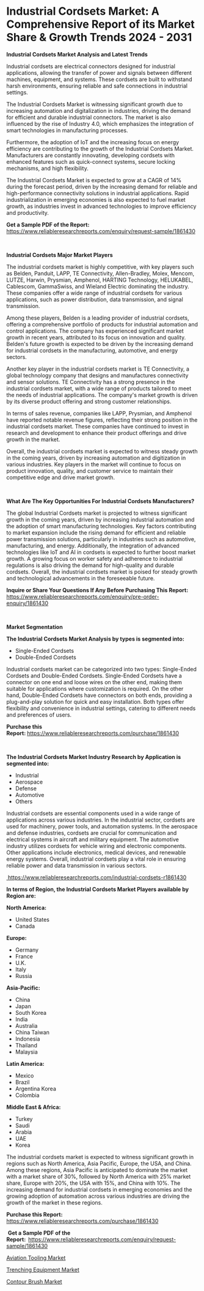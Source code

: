 <p><h1>Industrial Cordsets Market: A Comprehensive Report of its Market Share & Growth Trends 2024 - 2031</h1></p><p><strong>Industrial Cordsets Market Analysis and Latest Trends</strong></p>
<p><p>Industrial cordsets are electrical connectors designed for industrial applications, allowing the transfer of power and signals between different machines, equipment, and systems. These cordsets are built to withstand harsh environments, ensuring reliable and safe connections in industrial settings.</p><p>The Industrial Cordsets Market is witnessing significant growth due to increasing automation and digitalization in industries, driving the demand for efficient and durable industrial connectors. The market is also influenced by the rise of Industry 4.0, which emphasizes the integration of smart technologies in manufacturing processes.</p><p>Furthermore, the adoption of IoT and the increasing focus on energy efficiency are contributing to the growth of the Industrial Cordsets Market. Manufacturers are constantly innovating, developing cordsets with enhanced features such as quick-connect systems, secure locking mechanisms, and high flexibility.</p><p>The Industrial Cordsets Market is expected to grow at a CAGR of 14% during the forecast period, driven by the increasing demand for reliable and high-performance connectivity solutions in industrial applications. Rapid industrialization in emerging economies is also expected to fuel market growth, as industries invest in advanced technologies to improve efficiency and productivity.</p></p>
<p><strong>Get a Sample PDF of the Report:&nbsp;</strong> <a href="https://www.reliableresearchreports.com/enquiry/request-sample/1861430">https://www.reliableresearchreports.com/enquiry/request-sample/1861430</a></p>
<p>&nbsp;</p>
<p><strong>Industrial Cordsets Major Market Players</strong></p>
<p><p>The industrial cordsets market is highly competitive, with key players such as Belden, Panduit, LAPP, TE Connectivity, Allen-Bradley, Molex, Mencom, LUTZE, Harwin, Prysmian, Amphenol, HARTING Technology, HELUKABEL, Cablescom, GammaSwiss, and Wieland Electric dominating the industry. These companies offer a wide range of industrial cordsets for various applications, such as power distribution, data transmission, and signal transmission.</p><p>Among these players, Belden is a leading provider of industrial cordsets, offering a comprehensive portfolio of products for industrial automation and control applications. The company has experienced significant market growth in recent years, attributed to its focus on innovation and quality. Belden's future growth is expected to be driven by the increasing demand for industrial cordsets in the manufacturing, automotive, and energy sectors.</p><p>Another key player in the industrial cordsets market is TE Connectivity, a global technology company that designs and manufactures connectivity and sensor solutions. TE Connectivity has a strong presence in the industrial cordsets market, with a wide range of products tailored to meet the needs of industrial applications. The company's market growth is driven by its diverse product offering and strong customer relationships.</p><p>In terms of sales revenue, companies like LAPP, Prysmian, and Amphenol have reported notable revenue figures, reflecting their strong position in the industrial cordsets market. These companies have continued to invest in research and development to enhance their product offerings and drive growth in the market.</p><p>Overall, the industrial cordsets market is expected to witness steady growth in the coming years, driven by increasing automation and digitization in various industries. Key players in the market will continue to focus on product innovation, quality, and customer service to maintain their competitive edge and drive market growth.</p></p>
<p>&nbsp;</p>
<p><strong>What Are The Key Opportunities For Industrial Cordsets Manufacturers?</strong></p>
<p><p>The global Industrial Cordsets market is projected to witness significant growth in the coming years, driven by increasing industrial automation and the adoption of smart manufacturing technologies. Key factors contributing to market expansion include the rising demand for efficient and reliable power transmission solutions, particularly in industries such as automotive, manufacturing, and energy. Additionally, the integration of advanced technologies like IoT and AI in cordsets is expected to further boost market growth. A growing focus on worker safety and adherence to industrial regulations is also driving the demand for high-quality and durable cordsets. Overall, the industrial cordsets market is poised for steady growth and technological advancements in the foreseeable future.</p></p>
<p><strong>Inquire or Share Your Questions If Any Before Purchasing This Report:</strong> <a href="https://www.reliableresearchreports.com/enquiry/pre-order-enquiry/1861430">https://www.reliableresearchreports.com/enquiry/pre-order-enquiry/1861430</a></p>
<p>&nbsp;</p>
<p><strong>Market Segmentation</strong></p>
<p><strong>The Industrial Cordsets Market Analysis by types is segmented into:</strong></p>
<p><ul><li>Single-Ended Cordsets</li><li>Double-Ended Cordsets</li></ul></p>
<p><p>Industrial cordsets market can be categorized into two types: Single-Ended Cordsets and Double-Ended Cordsets. Single-Ended Cordsets have a connector on one end and loose wires on the other end, making them suitable for applications where customization is required. On the other hand, Double-Ended Cordsets have connectors on both ends, providing a plug-and-play solution for quick and easy installation. Both types offer flexibility and convenience in industrial settings, catering to different needs and preferences of users.</p></p>
<p><strong>Purchase this Report:&nbsp;</strong><a href="https://www.reliableresearchreports.com/purchase/1861430">https://www.reliableresearchreports.com/purchase/1861430</a></p>
<p>&nbsp;</p>
<p><strong>The Industrial Cordsets Market Industry Research by Application is segmented into:</strong></p>
<p><ul><li>Industrial</li><li>Aerospace</li><li>Defense</li><li>Automotive</li><li>Others</li></ul></p>
<p><p>Industrial cordsets are essential components used in a wide range of applications across various industries. In the industrial sector, cordsets are used for machinery, power tools, and automation systems. In the aerospace and defense industries, cordsets are crucial for communication and electrical systems in aircraft and military equipment. The automotive industry utilizes cordsets for vehicle wiring and electronic components. Other applications include electronics, medical devices, and renewable energy systems. Overall, industrial cordsets play a vital role in ensuring reliable power and data transmission in various sectors.</p></p>
<p><a href="https://www.reliableresearchreports.com/industrial-cordsets-r1861430">&nbsp;https://www.reliableresearchreports.com/industrial-cordsets-r1861430</a></p>
<p><strong>In terms of Region, the Industrial Cordsets Market Players available by Region are:</strong></p>
<p>
    <p> <strong> North America: </strong>
        <ul>
            <li>United States</li>
            <li>Canada</li>
        </ul>
        </p> 
    <p> <strong> Europe: </strong>
        <ul>
            <li>Germany</li>
            <li>France</li>
            <li>U.K.</li>
            <li>Italy</li>
            <li>Russia</li>
        </ul>
        </p> 
    <p> <strong> Asia-Pacific: </strong>
        <ul>
            <li>China</li>
            <li>Japan</li>
            <li>South Korea</li>
            <li>India</li>
            <li>Australia</li>
            <li>China Taiwan</li>
            <li>Indonesia</li>
            <li>Thailand</li>
            <li>Malaysia</li>
        </ul>
        </p> 
    <p> <strong> Latin America: </strong>
        <ul>
            <li>Mexico</li>
            <li>Brazil</li>
            <li>Argentina Korea</li>
            <li>Colombia</li>
        </ul>
        </p> 
    <p> <strong> Middle East & Africa: </strong>
        <ul>
            <li>Turkey</li>
            <li>Saudi</li>
            <li>Arabia</li>
            <li>UAE</li>
            <li>Korea</li>
        </ul>
    </p>
    </p>
<p><p>The industrial cordsets market is expected to witness significant growth in regions such as North America, Asia Pacific, Europe, the USA, and China. Among these regions, Asia Pacific is anticipated to dominate the market with a market share of 30%, followed by North America with 25% market share, Europe with 20%, the USA with 15%, and China with 10%. The increasing demand for industrial cordsets in emerging economies and the growing adoption of automation across various industries are driving the growth of the market in these regions.</p></p>
<p><strong>Purchase this Report: </strong><a href="https://www.reliableresearchreports.com/purchase/1861430">https://www.reliableresearchreports.com/purchase/1861430</a></p>
<p>&nbsp;<strong>Get a Sample PDF of the Report:&nbsp;&nbsp;</strong><a href="https://www.reliableresearchreports.com/enquiry/request-sample/1861430">https://www.reliableresearchreports.com/enquiry/request-sample/1861430</a></p>
<p><strong></strong></p>
<p><p><a href="https://www.linkedin.com/pulse/aviation-tooling-market-analysis-report-global-insights-region-eaiaf?trackingId=3D3G0QXZoJJ2k3giMUwuBQ%3D%3D">Aviation Tooling Market</a></p><p><a href="https://github.com/luckyshygirl/Market-Research-Report-List-5/blob/main/trenching-equipment-market.md">Trenching Equipment Market</a></p><p><a href="https://www.linkedin.com/pulse/contour-brushnose-shadow-brush-segment-forecasts-2024-2031-dlebf?trackingId=ih9vaf8tzWOiJZXiIP8mbQ%3D%3D">Contour Brush Market</a></p></p>
